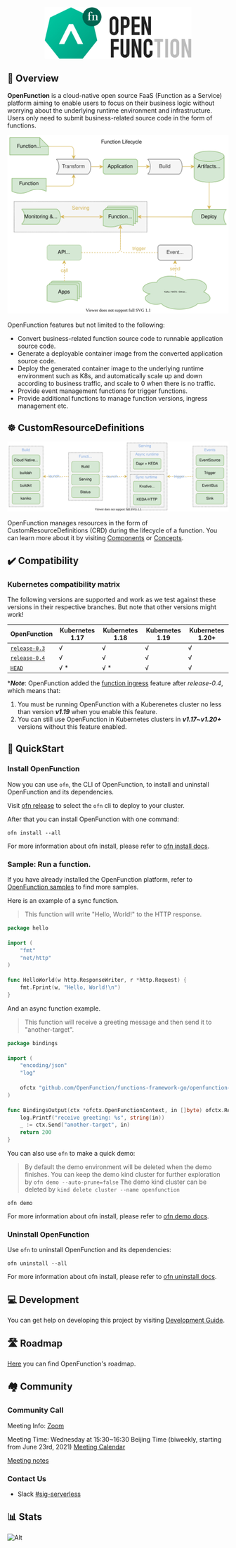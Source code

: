 <div align=center><img  width="334" height="117" src=docs/images/logo.png></div>

## 👀 Overview

**OpenFunction** is a cloud-native open source FaaS (Function as a Service) platform aiming to enable users to focus on their business logic without worrying about the underlying runtime environment and infrastructure. Users only need to submit business-related source code in the form of functions.

<div align=center><img src=docs/images/function-lifecycle.svg></div>

OpenFunction features but not limited to the following:

- Convert business-related function source code to runnable application source code.
- Generate a deployable container image from the converted application source code.
- Deploy the generated container image to the underlying runtime environment such as K8s, and automatically scale up and down according to business traffic, and scale to 0 when there is no traffic.
- Provide event management functions for trigger functions.
- Provide additional functions to manage function versions, ingress management etc.

## ☸ CustomResourceDefinitions

<div align=center><img src=docs/images/openfunction-overview.svg></div>

OpenFunction manages resources in the form of CustomResourceDefinitions (CRD) during the lifecycle of a function. You can learn more about it by visiting [Components](docs/concepts/Components.md) or [Concepts](https://openfunction.dev/docs/concepts/).

## ✔️ Compatibility

### Kubernetes compatibility matrix

The following versions are supported and work as we test against these versions in their respective branches. But note that other versions might work!

| OpenFunction                                                 | Kubernetes 1.17 | Kubernetes 1.18 | Kubernetes 1.19 | Kubernetes 1.20+ |
| ------------------------------------------------------------ | --------------- | --------------- | --------------- | ---------------- |
| [`release-0.3`](https://github.com/OpenFunction/OpenFunction/tree/v0.3.0) | &radic;         | &radic;         | &radic;         | &radic;          |
| [`release-0.4`](https://github.com/OpenFunction/OpenFunction/tree/v0.4.0) | &radic;         | &radic;         | &radic;         | &radic;          |
| [`HEAD`](https://github.com/OpenFunction/OpenFunction/tree/main) | &radic; *         | &radic; *         | &radic;         | &radic;          |

\****Note***: OpenFunction added the [function ingress](docs/concepts/Components.md#domain) feature after *release-0.4*, which means that:

1. You must be running OpenFunction with a Kuberenetes cluster no less than version ***v1.19*** when you enable this feature.
2. You can still use OpenFunction in Kubernetes clusters in ***v1.17~v1.20+*** versions without this feature enabled.

## 🚀 QuickStart

### Install OpenFunction

Now you can use `ofn`, the CLI of OpenFunction, to install and uninstall OpenFunction and its dependencies.

Visit [ofn release](https://github.com/OpenFunction/cli/releases) to select the `ofn` cli to deploy to your cluster.

After that you can install OpenFunction with one command:

```
ofn install --all
```

For more information about ofn install, please refer to [ofn install docs](https://github.com/OpenFunction/cli/blob/main/docs/install.md).

### Sample: Run a function.

If you have already installed the OpenFunction platform, refer to [OpenFunction samples](https://github.com/OpenFunction/samples) to find more samples.

Here is an example of a sync function.

> This function will write "Hello, World!" to the HTTP response.

```go
package hello

import (
	"fmt"
	"net/http"
)

func HelloWorld(w http.ResponseWriter, r *http.Request) {
	fmt.Fprint(w, "Hello, World!\n")
}
```

And an async function example.

> This function will receive a greeting message and then send it to "another-target".

```go
package bindings

import (
	"encoding/json"
	"log"
  
	ofctx "github.com/OpenFunction/functions-framework-go/openfunction-context"
)

func BindingsOutput(ctx *ofctx.OpenFunctionContext, in []byte) ofctx.RetValue {
	log.Printf("receive greeting: %s", string(in))
	_ := ctx.Send("another-target", in)
	return 200
}
```

You can also use `ofn` to make a quick demo:

>By default the demo environment will be deleted when the demo finishes.
>You can keep the demo kind cluster for further exploration by `ofn demo --auto-prune=false`
>The demo kind cluster can be deleted by `kind delete cluster --name openfunction`

```shell
ofn demo
```

For more information about ofn install, please refer to [ofn demo docs](https://github.com/OpenFunction/cli/blob/main/docs/demo.md).

### Uninstall OpenFunction

Use `ofn` to uninstall OpenFunction and its dependencies:

```shell
ofn uninstall --all
```

For more information about ofn install, please refer to [ofn uninstall docs](https://github.com/OpenFunction/cli/blob/main/docs/uninstall.md).

## 💻 Development

You can get help on developing this project by visiting [Development Guide](docs/development/README.md).

## 🛣️ Roadmap

[Here](docs/roadmap.md) you can find OpenFunction's roadmap.

## 🏘️ Community

### Community Call

Meeting Info: [Zoom](https://us02web.zoom.us/j/89684762679?pwd=U1JNWVdzbElScVFMSEdQQnV0YnR4UT09)

Meeting Time: Wednesday at 15:30~16:30 Beijing Time (biweekly, starting from June 23rd, 2021) [Meeting Calendar](https://kubesphere.io/contribution/)

[Meeting notes](https://docs.google.com/document/d/1bh5-kVPegjNlIjjq_e37mS3ZhyXWhmmUaysFgeI9_-o/edit?usp=sharing)

### Contact Us

- Slack [#sig-serverless](https://kubesphere.slack.com/archives/C021XAR3CG3)

## 📊 Stats

![Alt](https://repobeats.axiom.co/api/embed/48814fec53572bf75ac4de9d4f447d2c978b26ee.svg "Repobeats analytics image")